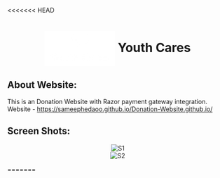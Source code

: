 <<<<<<< HEAD
<div align="center">
  <h1 align="center"><img align="center" src="./images/new.png" alt="Error 404" height="80"> Youth Cares</h1>
</div>

## About Website:
This is an Donation Website with Razor payment gateway integration.
Website - https://sameephedaoo.github.io/Donation-Website.github.io/

## Screen Shots:
<div align="center">
  <img src="./images/S1.jpg" height="400"  alt="S1">
</div>
<div align="center">
  <img src="./images/S2.jpg" height="400"  alt="S2">
</div>

=======

